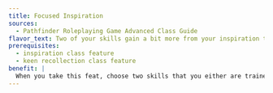 ```yaml
---
title: Focused Inspiration
sources:
  - Pathfinder Roleplaying Game Advanced Class Guide
flavor_text: Two of your skills gain a bit more from your inspiration than others.
prerequisites:
  - inspiration class feature
  - keen recollection class feature
benefit: |
  When you take this feat, choose two skills that you either are trained in or can use untrained. You must be able to use inspiration with these skills. When you use inspiration on checks involving those skills, roll a d8 instead of a d6, or a d10 if you would normally roll a d8. If you have the true inspiration class feature, you roll twice as many such dice (2d8 or 2d10) as normal.
---
```


